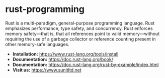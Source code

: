 # rust-programming
Rust is a multi-paradigm, general-purpose programming language. Rust emphasizes performance, type safety, and concurrency. Rust enforces memory safety—that is, that all references point to valid memory—without requiring the use of a garbage collector or reference counting present in other memory-safe languages.
* **Installation:** https://www.rust-lang.org/tools/install
* **Documentation:** https://doc.rust-lang.org/book/
* **Documentation:** https://doc.rust-lang.org/rust-by-example/index.html
* **Visit us:** https://www.sunitltd.net
